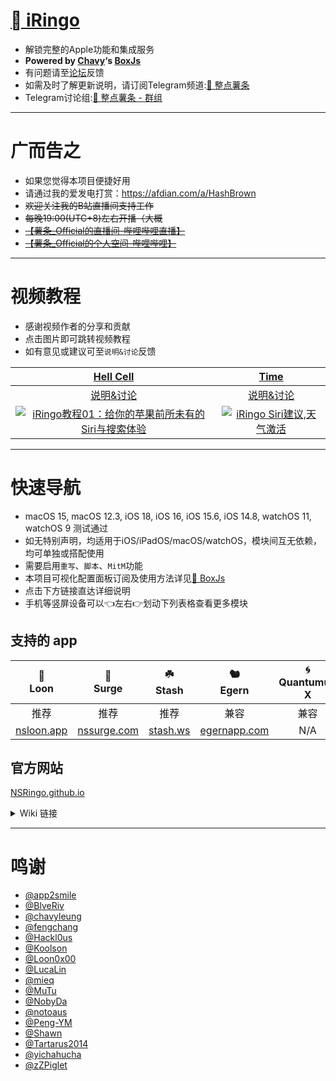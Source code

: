 # [ iRingo](https://NSRingo.github.io/)
  * 解锁完整的Apple功能和集成服务
  * **Powered by [Chavy](https://github.com/chavyleung)‘s [BoxJs](https://chavyleung.gitbook.io/boxjs/)**
  * 有问题请至[论坛](https://github.com/orgs/NSRingo/discussions)反馈
  * 如需及时了解更新说明，请订阅Telegram频道:[🍟 整点薯条](https://t.me/GetSomeFriesChannel)
  * Telegram讨论组:[🍟 整点薯条 - 群组](https://t.me/GetSomeFries)

---
# 广而告之
  * 如果您觉得本项目便捷好用
  * 请通过我的爱发电打赏：https://afdian.com/a/HashBrown
  * ~~欢迎关注我的B站直播间支持工作~~
  * ~~每晚19:00(UTC+8)左右开播（大概~~
  * [~~【薯条_Official的直播间-哔哩哔哩直播】~~](https://b23.tv/1LeNwhE)
  * [~~【薯条_Official的个人空间-哔哩哔哩】~~](https://b23.tv/Z6GIBAE)

---
# 视频教程
  * 感谢视频作者的分享和贡献
  * 点击图片即可跳转视频教程
  * 如有意见或建议可至`说明&讨论`反馈

| [Hell Cell](https://www.youtube.com/c/HellCell) | [Time](https://www.youtube.com/channel/UChfq00yeRrW4pB3idAypPVw) |
| :---: | :---: |
| [说明&讨论](https://t.me/HellCellZC123/1802) | [说明&讨论](https://t.me/GetSomeFriesChannel/119) |
| [![iRingo教程01：给你的苹果前所未有的Siri与搜索体验](https://res.cloudinary.com/marcomontalbano/image/upload/v1656898276/video_to_markdown/images/youtube--zNWVT08Hju0-c05b58ac6eb4c4700831b2b3070cd403.jpg)](https://www.youtube.com/watch?v=zNWVT08Hju0 "iRingo教程01：给你的苹果前所未有的Siri与搜索体验") | [![iRingo Siri建议,天气激活](https://res.cloudinary.com/marcomontalbano/image/upload/v1656898353/video_to_markdown/images/youtube--G-RH7icI9Wc-c05b58ac6eb4c4700831b2b3070cd403.jpg)](https://www.youtube.com/watch?v=G-RH7icI9Wc "iRingo Siri建议,天气激活") |

---
# 快速导航
  * macOS 15, macOS 12.3, iOS 18, iOS 16, iOS 15.6, iOS 14.8, watchOS 11, watchOS 9 测试通过
  * 如无特别声明，均适用于iOS/iPadOS/macOS/watchOS，模块间互无依赖，均可单独或搭配使用
  * 需要启用`重写`、`脚本`、`MitM`功能
  * 本项目可视化配置面板订阅及使用方法详见[🧰 BoxJs](../../wiki/🧰-BoxJs)
  * 点击下方链接直达详细说明
  * 手机等竖屏设备可以👈左右👉划动下列表格查看更多模块

## 支持的 app
| 🎈<br>Loon | 🌊<br>Surge | ☘️<br>Stash |🐿️<br>Egern | 🌀<br>Quantumult X | 🚀<br>Shadowrocket |
| :---: | :---: | :---: | :---: | :---: | :---: |
| 推荐 | 推荐 | 推荐 | 兼容 | 兼容 | 部分兼容 |
| [nsloon.app](https://nsloon.app/) | [nssurge.com](https://nssurge.com/) | [stash.ws](https://stash.ws/) | [egernapp.com](https://egernapp.com/) | N/A | N/A |

## 官方网站
[NSRingo.github.io](https://NSRingo.github.io/)

<details>
<summary>Wiki 链接</summary>

# iOS 18、macOS 15、watchOS 11 及以上
| [🌤<br>WeatherKit](../../wiki/🌤-WeatherKit) | [📍<br>定位](../../wiki/📍-定位) | [🗺️<br>地图](../../wiki/🗺-地图) | [🟥<br>Apple智能与Siri](../../wiki/🟥-Apple智能与Siri) | [📺<br>TV](../../wiki/📺-TV) | [📰<br>News](../../wiki/📰-News) | [✈<br>TestFlight](../../wiki/✈-TestFlight) | [⌚️<br>WATCH](../../wiki/⌚️-WATCH) | [🧰<br>BoxJs](../../wiki/🧰-BoxJs) |
| :---: | :---: | :---: | :---: | :---: | :---: | :---: | :---: | :---: |

# iOS 17、macOS 14、watchOS 10 及以下
| [~~🌤<br>天气~~](../../wiki/🌤-天气) | [📍<br>定位](../../wiki/📍-定位) | [🗺️<br>地图](../../wiki/🗺-地图) | [~~⭕<br>Siri与搜索~~](../../wiki/⭕-Siri与搜索) | [📺<br>TV](../../wiki/📺-TV) | [📰<br>News](../../wiki/📰-News) | [~~🌐<br>专用代理~~](../../wiki/🌐-专用代理) | [✈<br>TestFlight](../../wiki/✈-TestFlight) | [⌚️<br>WATCH](../../wiki/⌚️-WATCH) | [🧰<br>BoxJs](../../wiki/🧰-BoxJs) |
| :---: | :---: | :---: | :---: | :---: | :---: | :---: | :---: | :---: | :---: |
</details>

---
# 鸣谢
  * [@app2smile](https://github.com/app2smile)
  * [@BlveRiv](https://github.com/Maasea)
  * [@chavyleung](https://github.com/chavyleung)
  * [@fengchang](https://github.com/fengchang)
  * [@Hackl0us](https://github.com/Hackl0us)
  * [@Koolson](https://github.com/Koolson)
  * [@Loon0x00](https://github.com/Loon0x00)
  * [@LucaLin](https://github.com/LucaLin233)
  * [@mieq](https://github.com/mieqq)
  * [@MuTu](https://github.com/githubdulong)
  * [@NobyDa](https://github.com/NobyDa)
  * [@notoaus](https://github.com/notoaus)
  * [@Peng-YM](https://github.com/Peng-YM)
  * [@Shawn](https://github.com/KOP-XIAO)
  * [@Tartarus2014](https://github.com/Tartarus2014)
  * [@yichahucha](https://github.com/yichahucha)
  * [@zZPiglet](https://github.com/zZPiglet)

